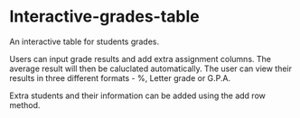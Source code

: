 # Interactive-grades-table
An interactive table for students grades.

Users can input grade results and add extra assignment columns. The average result will then be caluclated automatically.
The  user can view their results in three different formats - %, Letter grade or G.P.A.

Extra students and their information can be added using the add row method.
